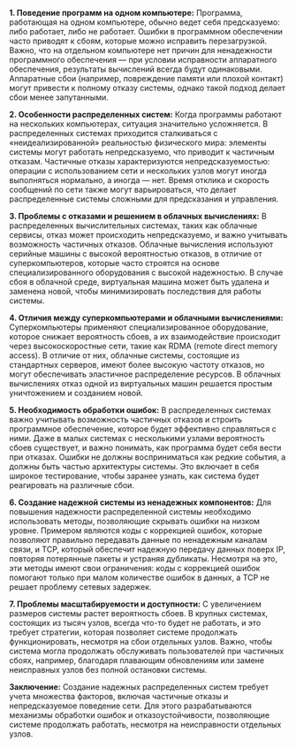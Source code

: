 **1. Поведение программ на одном компьютере:** Программа, работающая на одном компьютере, обычно ведет себя предсказуемо: либо работает, либо не работает. Ошибки в программном обеспечении часто приводят к сбоям, которые можно исправить перезагрузкой. Важно, что на отдельном компьютере нет причин для ненадежности программного обеспечения — при условии исправности аппаратного обеспечения, результаты вычислений всегда будут одинаковыми. Аппаратные сбои (например, повреждение памяти или плохой контакт) могут привести к полному отказу системы, однако такой подход делает сбои менее запутанными.

**2. Особенности распределенных систем:** Когда программы работают на нескольких компьютерах, ситуация значительно усложняется. В распределенных системах приходится сталкиваться с «неидеализированной» реальностью физического мира: элементы системы могут работать непредсказуемо, что приводит к частичным отказам. Частичные отказы характеризуются непредсказуемостью: операции с использованием сети и нескольких узлов могут иногда выполняться нормально, а иногда — нет. Время отклика и скорость сообщений по сети также могут варьироваться, что делает распределенные системы сложными для предсказания и управления.

**3. Проблемы с отказами и решением в облачных вычислениях:** В распределенных вычислительных системах, таких как облачные сервисы, отказ может происходить непредсказуемо, и важно учитывать возможность частичных отказов. Облачные вычисления используют серийные машины с высокой вероятностью отказов, в отличие от суперкомпьютеров, которые часто строятся на основе специализированного оборудования с высокой надежностью. В случае сбоя в облачной среде, виртуальная машина может быть удалена и заменена новой, чтобы минимизировать последствия для работы системы.

**4. Отличия между суперкомпьютерами и облачными вычислениями:** Суперкомпьютеры применяют специализированное оборудование, которое снижает вероятность сбоев, а их взаимодействие происходит через высокоскоростные сети, такие как RDMA (remote direct memory access). В отличие от них, облачные системы, состоящие из стандартных серверов, имеют более высокую частоту отказов, но могут обеспечивать эластичное распределение ресурсов. В облачных вычислениях отказ одной из виртуальных машин решается простым уничтожением и созданием новой.

**5. Необходимость обработки ошибок:** В распределенных системах важно учитывать возможность частичных отказов и строить программное обеспечение, которое будет эффективно справляться с ними. Даже в малых системах с несколькими узлами вероятность сбоев существует, и важно понимать, как программа будет себя вести при отказах. Ошибки не должны восприниматься как редкие события, а должны быть частью архитектуры системы. Это включает в себя широкое тестирование, чтобы заранее узнать, как система будет реагировать на различные сбои.

**6. Создание надежной системы из ненадежных компонентов:** Для повышения надежности распределенной системы необходимо использовать методы, позволяющие скрывать ошибки на низком уровне. Примером являются коды с коррекцией ошибок, которые позволяют правильно передавать данные по ненадежным каналам связи, и TCP, который обеспечит надежную передачу данных поверх IP, повторяя потерянные пакеты и устраняя дубликаты. Несмотря на это, эти методы имеют свои ограничения: коды с коррекцией ошибок помогают только при малом количестве ошибок в данных, а TCP не решает проблему сетевых задержек.

**7. Проблемы масштабируемости и доступности:** С увеличением размеров системы растет вероятность сбоев. В крупных системах, состоящих из тысяч узлов, всегда что-то будет не работать, и это требует стратегии, которая позволяет системе продолжать функционировать, несмотря на сбои отдельных узлов. Важно, чтобы система могла продолжать обслуживать пользователей при частичных сбоях, например, благодаря плавающим обновлениям или замене неисправных узлов без полной остановки системы.

**Заключение:** Создание надежных распределенных систем требует учета множества факторов, включая частичные отказы и непредсказуемое поведение сети. Для этого разрабатываются механизмы обработки ошибок и отказоустойчивости, позволяющие системе продолжать работать, несмотря на неисправности отдельных узлов.